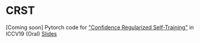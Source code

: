 # CRST
[Coming soon] Pytorch code for ["Confidence Regularized Self-Training"](https://arxiv.org/abs/1908.09822) in ICCV19 (Oral)
[Slides](https://yzou2.github.io/pdf/CRST_slides.pdf)
